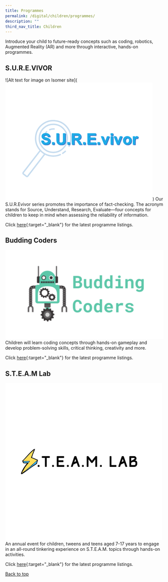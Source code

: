 ```yaml
---
title: Programmes
permalink: /digital/children/programmes/
description: ""
third_nav_title: Children
---
```

<style type="text/css">
/* Links */
.content a { color: #322987; }
.content a:focus,
.content a:hover { color: #28216c; }

/* Button Outline */
.bp-button { padding-left: 1.5rem; padding-right: 1.5rem; }
.bp-button.is-primary-outline { border: 1px solid #322987; color: #322987; background-color: transparent; text-decoration: none; }
.bp-button.is-primary-outline:focus,
.bp-button.is-primary-outline:hover { border: 1px solid #322987; color: #cff2e8; background-color: #322987; text-decoration: none; }

/* Responsive Iframe */
.responsive-iframe { position: absolute; top: 0; left: 0; bottom: 0; right: 0; width: 100%; height: 100%; }
.responsive-iframe-container { position: relative; overflow: hidden; width: 100%; }
.responsive-iframe-container.ratio-16by9 { padding-top: 56.25%; }
.responsive-iframe-container.ratio-4by3 { padding-top: 75%; }
.responsive-iframe-container.ratio-3by2 { padding-top: 66.66%; }
.responsive-iframe-container.ratio-1by1 { padding-top: 100%; }
</style>
Introduce your child to future-ready concepts such as coding, robotics, Augmented Reality (AR) and more through interactive, hands-on programmes.

## **S.U.R.E.VIVOR**
![Alt text for image on Isomer site](![S.U.R.E.vivor logo](/images/digital/children/SUREvivor%20logo.png))
Our S.U.R.Evivor series promotes the importance of fact-checking. The acronym stands for Source, Understand, Research, Evaluate—four concepts for children to keep in mind when assessing the reliability of information. 

Click [here](https://www.eventbrite.sg/o/golibrary-national-library-board-singapore-26735252849){:target="_blank"} for the latest programme listings.


## **Budding Coders**
![Alt text for image on Isomer site](/images/digital/Digital-Prog-Children-01b.png)
Children will learn coding concepts through hands-on gameplay and develop problem-solving skills, critical thinking, creativity and more.

Click [here](https://www.eventbrite.sg/o/golibrary-national-library-board-singapore-26735252849){:target="_blank"} for the latest programme listings.


## **S.T.E.A.M Lab** 
![Alt text for image on Isomer site](/images/digital/steamlab.jpg)
An annual event for children, tweens and teens aged 7-17 years to engage in an all-round tinkering experience on S.T.E.A.M. topics through hands-on activities.

Click [here](https://childrenandteens.nlb.gov.sg/events/steamlab2022/programmelineup){:target="_blank"} for the latest programme listings.

<p class="has-text-right margin--top--xl"><a href="#main-content">Back to top</a></p>